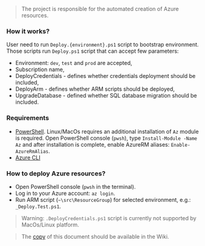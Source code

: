 > The project is responsible for the automated creation of Azure resources.

### How it works?

User need to run `Deploy.{environment}.ps1` script to bootstrap environment. Those scripts run `Deploy.ps1` script that can accept few parameters:

* Environment: `dev`, `test` and `prod` are accepted,
* Subscription name,
* DeployCredentials - defines whether credentials deployment should be included,
* DeployArm - defines whether ARM scripts should be deployed,
* UpgradeDatabase - defined whether SQL database migration should be included.

### Requirements
* [PowerShell](https://github.com/PowerShell/PowerShell). Linux/MacOs requires an additional installation of `Az` module is required. Open PowerShell console (`pwsh`), type `Install-Module -Name Az` and after installation is complete, enable AzureRM aliases: `Enable-AzureRmAlias`.
* [Azure CLI](https://docs.microsoft.com/en-us/cli/azure/install-azure-cli?view=azure-cli-latest)

### How to deploy Azure resources?

* Open PowerShell console (`pwsh` in the terminal).
* Log in to your Azure account: `az login`.
* Run ARM script (`~\src\ResourceGroup`) for selected environment, e.g.: `_Deploy.Test.ps1`.

> Warning:
`.DeployCredentials.ps1` script is currently not supported by MacOs/Linux platform.


> The [copy](https://github.com/makingwaves/BurnForMoney/wiki/How-to-deploy-infrastructure) of this document should be available in the Wiki.